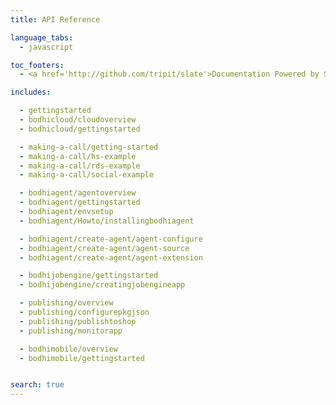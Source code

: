 ```yaml
---
title: API Reference

language_tabs:
  - javascript

toc_footers:
  - <a href='http://github.com/tripit/slate'>Documentation Powered by Slate</a>

includes:

  - gettingstarted
  - bodhicloud/cloudoverview
  - bodhicloud/gettingstarted

  - making-a-call/getting-started
  - making-a-call/hs-example
  - making-a-call/rds-example
  - making-a-call/social-example

  - bodhiagent/agentoverview
  - bodhiagent/gettingstarted
  - bodhiagent/envsetup
  - bodhiagent/Howto/installingbodhiagent

  - bodhiagent/create-agent/agent-configure
  - bodhiagent/create-agent/agent-source
  - bodhiagent/create-agent/agent-extension

  - bodhijobengine/gettingstarted
  - bodhijobengine/creatingjobengineapp

  - publishing/overview
  - publishing/configurepkgjson
  - publishing/publishtoshop
  - publishing/monitorapp

  - bodhimobile/overview
  - bodhimobile/gettingstarted


search: true
---
```

